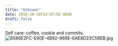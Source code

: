```yaml
---
title: "Unknown"
date: 2018-10-10T14:07:02-0600
draft: false
---
```


Self care: coffee, cookie and commits. ![8586E2FC-E90E-4B92-969E-6AE8D23C58EB.jpg](http://ianwhitney.micro.blog/uploads/2018/7501f7dfa4.jpg)
